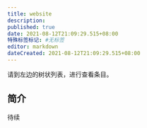 ```yaml
---
title: website
description:
published: true
date: 2021-08-12T21:09:29.515+08:00
特殊标签标记: #无标签
editor: markdown
dateCreated: 2021-08-12T21:09:29.515+08:00
---
```


请到左边的树状列表，进行查看条目。

## 简介

待续
